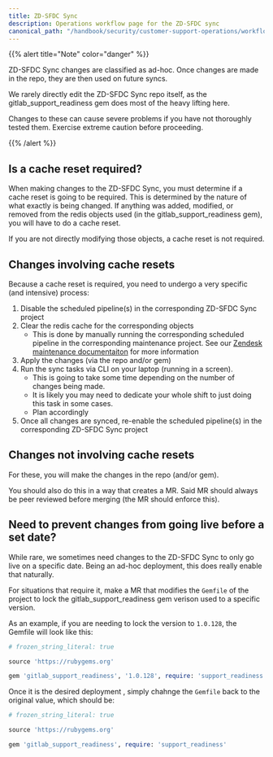 ```yaml
---
title: ZD-SFDC Sync
description: Operations workflow page for the ZD-SFDC sync
canonical_path: "/handbook/security/customer-support-operations/workflows/zendesk/zd-sfdc-sync"
---
```


{{% alert title="Note" color="danger" %}}

ZD-SFDC Sync changes are classified as ad-hoc. Once changes are made in the repo, they are then used on future syncs.

We rarely directly edit the ZD-SFDC Sync repo itself, as the gitlab_support_readiness gem does most of the heavy lifting here.

Changes to these can cause severe problems if you have not thoroughly tested them. Exercise extreme caution before proceeding.

{{% /alert %}}

## Is a cache reset required?

When making changes to the ZD-SFDC Sync, you must determine if a cache reset is going to be required. This is determined by the nature of what exactly is being changed. If anything was added, modified, or removed from the redis objects used (in the gitlab_support_readiness gem), you will have to do a cache reset.

If you are not directly modifying those objects, a cache reset is not required.

## Changes involving cache resets

Because a cache reset is required, you need to undergo a very specific (and intensive) process:

1. Disable the scheduled pipeline(s) in the corresponding ZD-SFDC Sync project
1. Clear the redis cache for the corresponding objects
   - This is done by manually running the corresponding scheduled pipeline in the corresponding maintenance project. See our [Zendesk maintenance documentaiton](./maintenance) for more information
1. Apply the changes (via the repo and/or gem)
1. Run the sync tasks via CLI on your laptop (running in a screen).
   - This is going to take some time depending on the number of changes being made.
   - It is likely you may need to dedicate your whole shift to just doing this task in some cases.
   - Plan accordingly
1. Once all changes are synced, re-enable the scheduled pipeline(s) in the corresponding ZD-SFDC Sync project

## Changes not involving cache resets

For these, you will make the changes in the repo (and/or gem).

You should also do this in a way that creates a MR. Said MR should always be peer reviewed before merging (the MR should enforce this).

## Need to prevent changes from going live before a set date?

While rare, we sometimes need changes to the ZD-SFDC Sync to only go live on a specific date. Being an ad-hoc deployment, this does really enable that naturally.

For situations that require it, make a MR that modifies the `Gemfile` of the project to lock the gitlab_support_readiness gem verison used to a specific version.

As an example, if you are needing to lock the version to `1.0.128`, the Gemfile will look like this:

```ruby
# frozen_string_literal: true

source 'https://rubygems.org'

gem 'gitlab_support_readiness', '1.0.128', require: 'support_readiness'
```

Once it is the desired deployment , simply chahnge the `Gemfile` back to the original value, which should be:

```ruby
# frozen_string_literal: true

source 'https://rubygems.org'

gem 'gitlab_support_readiness', require: 'support_readiness'
```
